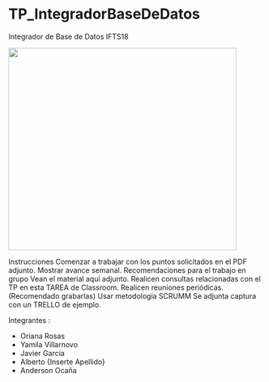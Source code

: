 # TP_IntegradorBaseDeDatos
Integrador de Base de Datos IFTS18

<img src="https://user-images.githubusercontent.com/86977326/144317487-aadd2612-7c22-4c4d-bdec-b80f74a54868.jpeg" width="450" height="400">

Instrucciones
   Comenzar a trabajar con los puntos solicitados en el PDF adjunto.
   Mostrar avance semanal.
   Recomendaciones para el trabajo en grupo
   Vean el material aquí adjunto.
   Realicen consultas relacionadas con el TP en esta TAREA de Classroom.
   Realicen reuniones periódicas. (Recomendado grabarlas)
   Usar metodología SCRUMM
   Se adjunta captura con un TRELLO de ejemplo.

Integrantes :
  * Oriana Rosas
  * Yamila Villarnovo
  * Javier García 
  * Alberto {Inserte Apellido}
  * Anderson Ocaña
 

